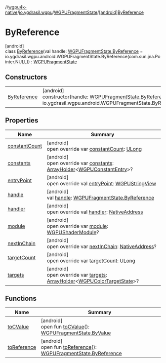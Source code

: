 //[wgpu4k-native](../../../../index.md)/[io.ygdrasil.wgpu](../../index.md)/[WGPUFragmentState](../index.md)/[[android]ByReference](index.md)

# ByReference

[android]\
class [ByReference](index.md)(val handle: [WGPUFragmentState.ByReference](../../../io.ygdrasil.wgpu.android/-w-g-p-u-fragment-state/-by-reference/index.md) = io.ygdrasil.wgpu.android.WGPUFragmentState.ByReference(com.sun.jna.Pointer.NULL)) : [WGPUFragmentState](../index.md)

## Constructors

| | |
|---|---|
| [ByReference](-by-reference.md) | [android]<br>constructor(handle: [WGPUFragmentState.ByReference](../../../io.ygdrasil.wgpu.android/-w-g-p-u-fragment-state/-by-reference/index.md) = io.ygdrasil.wgpu.android.WGPUFragmentState.ByReference(com.sun.jna.Pointer.NULL)) |

## Properties

| Name | Summary |
|---|---|
| [constantCount](constant-count.md) | [android]<br>open override var [constantCount](constant-count.md): [ULong](https://kotlinlang.org/api/core/kotlin-stdlib/kotlin/-u-long/index.html) |
| [constants](constants.md) | [android]<br>open override var [constants](constants.md): [ArrayHolder](../../../ffi/-array-holder/index.md)&lt;[WGPUConstantEntry](../../-w-g-p-u-constant-entry/index.md)&gt;? |
| [entryPoint](entry-point.md) | [android]<br>open override val [entryPoint](entry-point.md): [WGPUStringView](../../-w-g-p-u-string-view/index.md) |
| [handle](handle.md) | [android]<br>val [handle](handle.md): [WGPUFragmentState.ByReference](../../../io.ygdrasil.wgpu.android/-w-g-p-u-fragment-state/-by-reference/index.md) |
| [handler](handler.md) | [android]<br>open override val [handler](handler.md): [NativeAddress](../../../ffi/-native-address/index.md) |
| [module](module.md) | [android]<br>open override var [module](module.md): [WGPUShaderModule](../../-w-g-p-u-shader-module/index.md)? |
| [nextInChain](next-in-chain.md) | [android]<br>open override var [nextInChain](next-in-chain.md): [NativeAddress](../../../ffi/-native-address/index.md)? |
| [targetCount](target-count.md) | [android]<br>open override var [targetCount](target-count.md): [ULong](https://kotlinlang.org/api/core/kotlin-stdlib/kotlin/-u-long/index.html) |
| [targets](targets.md) | [android]<br>open override var [targets](targets.md): [ArrayHolder](../../../ffi/-array-holder/index.md)&lt;[WGPUColorTargetState](../../-w-g-p-u-color-target-state/index.md)&gt;? |

## Functions

| Name | Summary |
|---|---|
| [toCValue](../[android]to-c-value.md) | [android]<br>open fun [toCValue](../[android]to-c-value.md)(): [WGPUFragmentState.ByValue](../../../io.ygdrasil.wgpu.android/-w-g-p-u-fragment-state/-by-value/index.md) |
| [toReference](../to-reference.md) | [android]<br>open fun [toReference](../to-reference.md)(): [WGPUFragmentState.ByReference](../../../io.ygdrasil.wgpu.android/-w-g-p-u-fragment-state/-by-reference/index.md) |